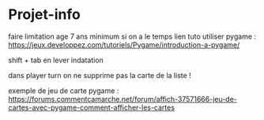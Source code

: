 # Projet-info
faire limitation age 7 ans minimum si on a le temps
lien tuto utiliser pygame : https://jeux.developpez.com/tutoriels/Pygame/introduction-a-pygame/


shift + tab en lever indatation



dans player turn on ne supprime pas la carte de la liste !



exemple de jeu de carte pygame : https://forums.commentcamarche.net/forum/affich-37571666-jeu-de-cartes-avec-pygame-comment-afficher-les-cartes